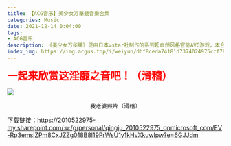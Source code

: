 ```yaml
---
title: 【ACG音乐】美少女万華鏡音樂合集
categories: Music
date: 2021-12-14 0:04:00
tags:
- ACG音乐
description: 《美少女万华镜》是由日本ωstar社制作的系列超自然风格官能AVG游戏，本合集收录了万华镜1、2、2.5、3、4、5全系列的所有音乐。
index_img: https://img.acgus.top/i/weiyun/dbf8ceda74181d7374024975ccf7806b1add81e41336b1c433e672fa6d353566ad30ffcf180e8fe2638ac01c5d5cb511.webp
---
```

<font color=#FF0000 size=5>**一起来欣赏这淫靡之音吧！（滑稽）**</font>

![](https://img.acgus.top/i/weiyun/dbf8ceda74181d7374024975ccf7806b1add81e41336b1c433e672fa6d353566ad30ffcf180e8fe2638ac01c5d5cb511.webp)
<center><font size=2>我老婆照片（滑稽）</font></center>


下载链接：https://2010522975-my.sharepoint.com/:u:/g/personal/qingju_2010522975_onmicrosoft_com/EV-Rp3emsiZPm8CxJZZg018B8l19PrWsU1y1kHvXkuwlpw?e=6GJJdm